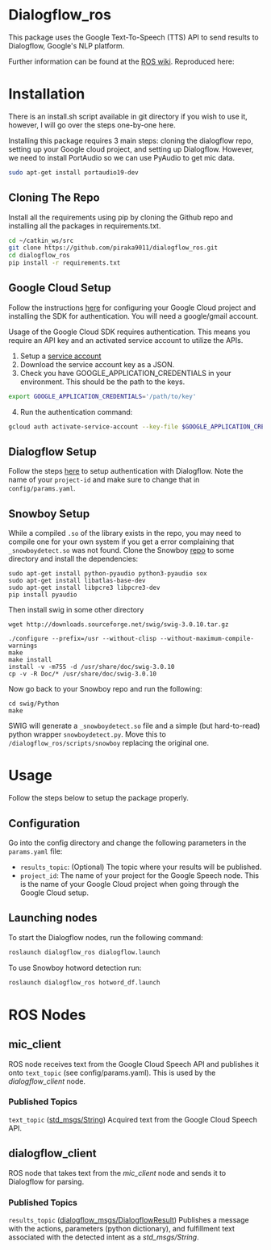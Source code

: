 # Dialogflow_ros
This package uses the Google Text-To-Speech (TTS) API to send results to Dialogflow, Google's NLP platform.

Further information can be found at the [ROS wiki](http://wiki.ros.org/dialogflow_ros). Reproduced here:

# Installation
There is an install.sh script available in git directory if you wish to use it, however, I will go over the steps one-by-one here. 

Installing this package requires 3 main steps: cloning the dialogflow repo, setting up your Google cloud project, and setting up Dialogflow. 
However, we need to install PortAudio so we can use PyAudio to get mic data.
```bash
sudo apt-get install portaudio19-dev
```

## Cloning The Repo
Install all the requirements using pip by cloning the Github repo and installing all the packages in requirements.txt.

```bash
cd ~/catkin_ws/src
git clone https://github.com/piraka9011/dialogflow_ros.git
cd dialogflow_ros
pip install -r requirements.txt
```

## Google Cloud Setup
Follow the instructions [here](https://cloud.google.com/speech/docs/quickstart) for configuring your Google Cloud project and installing the SDK for authentication. You will need a google/gmail account.

Usage of the Google Cloud SDK requires authentication. This means you require an API key and an activated service account to utilize the APIs.
 1. Setup a [service account](https://cloud.google.com/docs/authentication/getting-started)
 2. Download the service account key as a JSON.
 3. Check you have GOOGLE_APPLICATION_CREDENTIALS in your environment. This should be the path to the keys.
```bash
export GOOGLE_APPLICATION_CREDENTIALS='/path/to/key'
```
 4. Run the authentication command:
```bash
gcloud auth activate-service-account --key-file $GOOGLE_APPLICATION_CREDENTIALS
```

## Dialogflow Setup
Follow the steps [here](https://dialogflow.com/docs/reference/v2-auth-setup) to setup authentication with Dialogflow. Note the name of your `project-id` and make sure to change that in `config/params.yaml`.

## Snowboy Setup
While a compiled `.so` of the library exists in the repo, you may need to compile one for your own system if you get a error complaining that `_snowboydetect.so` was not found.
Clone the Snowboy [repo](https://github.com/Kitt-AI/snowboy) to some directory and install the dependencies: 
```
sudo apt-get install python-pyaudio python3-pyaudio sox
sudo apt-get install libatlas-base-dev
sudo apt-get install libpcre3 libpcre3-dev
pip install pyaudio
```

Then install swig in some other directory
```
wget http://downloads.sourceforge.net/swig/swig-3.0.10.tar.gz

./configure --prefix=/usr --without-clisp --without-maximum-compile-warnings
make
make install
install -v -m755 -d /usr/share/doc/swig-3.0.10
cp -v -R Doc/* /usr/share/doc/swig-3.0.10
```

Now go back to your Snowboy repo and run the following:  
```
cd swig/Python
make
```

SWIG will generate a `_snowboydetect.so` file and a simple (but hard-to-read) python wrapper `snowboydetect.py`. Move this to `/dialogflow_ros/scripts/snowboy` replacing the original one. 

# Usage
Follow the steps below to setup the package properly.

## Configuration
Go into the config directory and change the following parameters in the `params.yaml` file:

* `results_topic`: (Optional) The topic where your results will be published.
* `project_id`: The name of your project for the Google Speech node. This is the name of your Google Cloud project when going through the Google Cloud setup.

## Launching nodes
To start the Dialogflow nodes, run the following command:
```bash
roslaunch dialogflow_ros dialogflow.launch
```
To use Snowboy hotword detection run:
```bash
roslaunch dialogflow_ros hotword_df.launch
```

# ROS Nodes

## mic_client
ROS node receives text from the Google Cloud Speech API and publishes it onto `text_topic` (see config/params.yaml). This is used by the _dialogflow\_client_ node.

### Published Topics
`text_topic` ([std_msgs/String](http://docs.ros.org/api/std_msgs/html/msg/String.html))
Acquired text from the Google Cloud Speech API.

## dialogflow_client
ROS node that takes text from the _mic\_client_ node and sends it to Dialogflow for parsing.

### Published Topics
`results_topic` ([dialogflow_msgs/DialogflowResult](http://docs.ros.org/api/dialogflow_msgs/html/msg/DialogflowResult.html))
Publishes a message with the actions, parameters (python dictionary), and fulfillment text associated with the detected intent as a _std\_msgs/String_.


